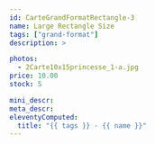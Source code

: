 ```yaml
---
id: CarteGrandFormatRectangle-3
name: Large Rectangle Size
tags: ["grand-format"]
description: >

photos:
  - 2Carte10x15princesse_1-a.jpg
price: 10.00
stock: 5

mini_descr:
meta_descr:
eleventyComputed:
  title: "{{ tags }} - {{ name }}"
---
```

